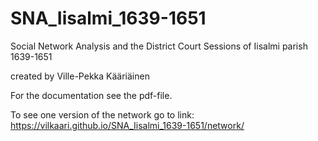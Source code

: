 # SNA_Iisalmi_1639-1651
Social Network Analysis and the District Court Sessions of Iisalmi parish 1639-1651

created by Ville-Pekka Kääriäinen

For the documentation see the pdf-file.

To see one version of the network go to link: https://vilkaari.github.io/SNA_Iisalmi_1639-1651/network/
